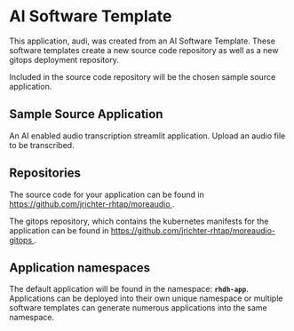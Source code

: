 # AI Software Template

This application, audi, was created from an AI Software Template. These software templates create a new source code repository as well as a new gitops deployment repository.

Included in the source code repository will be the chosen sample source application.

## Sample Source Application

An AI enabled audio transcription streamlit application. Upload an audio file to be transcribed.

## Repositories

The source code for your application can be found in [https://github.com/jrichter-rhtap/moreaudio ](https://github.com/jrichter-rhtap/moreaudio ).
 
The gitops repository, which contains the kubernetes manifests for the application can be found in 
[https://github.com/jrichter-rhtap/moreaudio-gitops ](https://github.com/jrichter-rhtap/moreaudio-gitops ). 

## Application namespaces 

The default application will be found in the namespace: **`rhdh-app`**. Applications can be deployed into their own unique namespace or multiple software templates can generate numerous applications into the same namespace.
